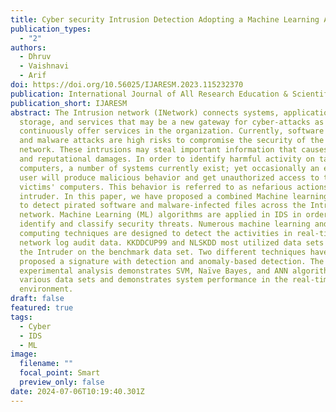 ```yaml
---
title: Cyber security Intrusion Detection Adopting a Machine Learning Approach
publication_types:
  - "2"
authors:
  - Dhruv
  - Vaishnavi
  - Arif
doi: https://doi.org/10.56025/IJARESM.2023.115232370
publication: International Journal of All Research Education & Scientific Methods
publication_short: IJARESM
abstract: The Intrusion network (INetwork) connects systems, applications, data
  storage, and services that may be a new gateway for cyber-attacks as they
  continuously offer services in the organization. Currently, software piracy
  and malware attacks are high risks to compromise the security of the Intrusion
  network. These intrusions may steal important information that causes economic
  and reputational damages. In order to identify harmful activity on target
  computers, a number of systems currently exist; yet occasionally an external
  user will produce malicious behavior and get unauthorized access to the
  victims' computers. This behavior is referred to as nefarious actions or an
  intruder. In this paper, we have proposed a combined Machine learning approach
  to detect pirated software and malware-infected files across the Intrusion
  network. Machine Learning (ML) algorithms are applied in IDS in order to
  identify and classify security threats. Numerous machine learning and soft
  computing techniques are designed to detect the activities in real-time
  network log audit data. KKDDCUP99 and NLSKDD most utilized data sets to detect
  the Intruder on the benchmark data set. Two different techniques have been
  proposed a signature with detection and anomaly-based detection. The
  experimental analysis demonstrates SVM, Naïve Bayes, and ANN algorithms with
  various data sets and demonstrates system performance in the real-time network
  environment.
draft: false
featured: true
tags:
  - Cyber
  - IDS
  - ML
image:
  filename: ""
  focal_point: Smart
  preview_only: false
date: 2024-07-06T10:19:40.301Z
---
```


